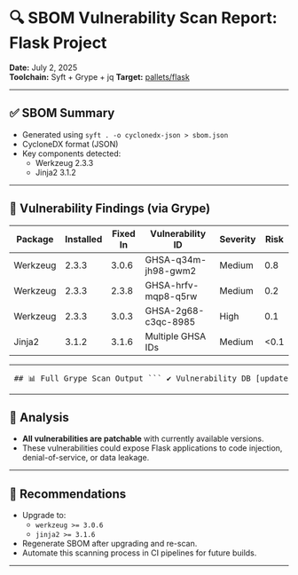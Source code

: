 # 🔍 SBOM Vulnerability Scan Report: Flask Project

**Date:** July 2, 2025  
**Toolchain:** Syft + Grype + jq
**Target:** [pallets/flask](https://github.com/pallets/flask)

---

## ✅ SBOM Summary

- Generated using `syft . -o cyclonedx-json > sbom.json`
- CycloneDX format (JSON)
- Key components detected:
  - Werkzeug 2.3.3
  - Jinja2 3.1.2

---

## 🚨 Vulnerability Findings (via Grype)

| Package   | Installed | Fixed In | Vulnerability ID      | Severity | Risk |
|-----------|-----------|----------|------------------------|----------|------|
| Werkzeug  | 2.3.3     | 3.0.6    | GHSA-q34m-jh98-gwm2    | Medium   | 0.8  |
| Werkzeug  | 2.3.3     | 2.3.8    | GHSA-hrfv-mqp8-q5rw    | Medium   | 0.2  |
| Werkzeug  | 2.3.3     | 3.0.3    | GHSA-2g68-c3qc-8985    | High     | 0.1  |
| Jinja2    | 3.1.2     | 3.1.6    | Multiple GHSA IDs      | Medium   | <0.1 |

---

<pre> ## 📊 Full Grype Scan Output ``` ✔ Vulnerability DB [updated] ✔ Scanned for vulnerabilities [9 vulnerability matches] ├── by severity: 0 critical, 1 high, 8 medium, 0 low, 0 negligible └── by status: 9 fixed, 0 not-fixed, 0 ignored NAME INSTALLED FIXED IN TYPE VULNERABILITY SEVERITY EPSS % RISK werkzeug 2.3.3 3.0.6 python GHSA-q34m-jh98-gwm2 Medium 78.67 0.8 werkzeug 2.3.3 2.3.8 python GHSA-hrfv-mqp8-q5rw Medium 60.59 0.2 werkzeug 2.3.3 3.0.3 python GHSA-2g68-c3qc-8985 High 37.42 0.1 jinja2 3.1.2 3.1.4 python GHSA-h75v-3vvj-5mfj Medium 41.56 < 0.1 jinja2 3.1.2 3.1.5 python GHSA-q2x7-8rv6-6q7h Medium 29.29 < 0.1 jinja2 3.1.2 3.1.3 python GHSA-h5c8-rqwp-cp95 Medium 27.34 < 0.1 jinja2 3.1.2 3.1.5 python GHSA-gmj6-6f8f-6699 Medium 20.39 < 0.1 werkzeug 2.3.3 3.0.6 python GHSA-f9vj-2wh5-fj8j Medium 10.85 < 0.1 jinja2 3.1.2 3.1.6 python GHSA-cpwx-vrp4-4pq7 Medium 8.40 < 0.1 ``` </pre>

---

## 🧠 Analysis

- **All vulnerabilities are patchable** with currently available versions.
- These vulnerabilities could expose Flask applications to code injection, denial-of-service, or data leakage.

---

## 🔧 Recommendations

- Upgrade to:
  - `werkzeug >= 3.0.6`
  - `jinja2 >= 3.1.6`
- Regenerate SBOM after upgrading and re-scan.
- Automate this scanning process in CI pipelines for future builds.

---
